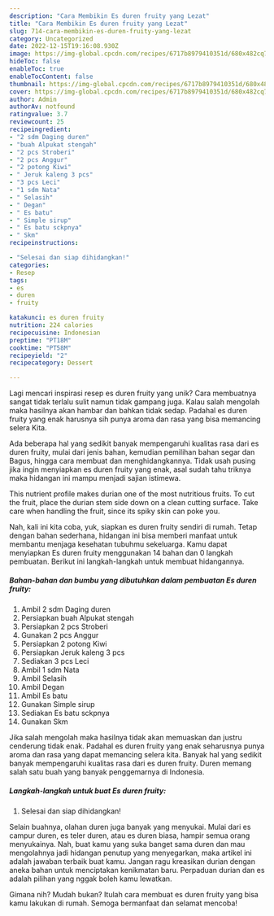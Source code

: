 ```yaml
---
description: "Cara Membikin Es duren fruity yang Lezat"
title: "Cara Membikin Es duren fruity yang Lezat"
slug: 714-cara-membikin-es-duren-fruity-yang-lezat
category: Uncategorized
date: 2022-12-15T19:16:08.930Z
image: https://img-global.cpcdn.com/recipes/6717b8979410351d/680x482cq70/es-duren-fruity-foto-resep-utama.jpg
hideToc: false
enableToc: true
enableTocContent: false
thumbnail: https://img-global.cpcdn.com/recipes/6717b8979410351d/680x482cq70/es-duren-fruity-foto-resep-utama.jpg
cover: https://img-global.cpcdn.com/recipes/6717b8979410351d/680x482cq70/es-duren-fruity-foto-resep-utama.jpg
author: Admin
authorAv: notfound
ratingvalue: 3.7
reviewcount: 25
recipeingredient:
- "2 sdm Daging duren"
- "buah Alpukat stengah"
- "2 pcs Stroberi"
- "2 pcs Anggur"
- "2 potong Kiwi"
- " Jeruk kaleng 3 pcs"
- "3 pcs Leci"
- "1 sdm Nata"
- " Selasih"
- " Degan"
- " Es batu"
- " Simple sirup"
- " Es batu sckpnya"
- " Skm"
recipeinstructions:

- "Selesai dan siap dihidangkan!"
categories:
- Resep
tags:
- es
- duren
- fruity

katakunci: es duren fruity 
nutrition: 224 calories
recipecuisine: Indonesian
preptime: "PT18M"
cooktime: "PT58M"
recipeyield: "2"
recipecategory: Dessert

---
```





Lagi mencari inspirasi resep es duren fruity yang unik? Cara membuatnya sangat tidak terlalu sulit namun tidak gampang juga. Kalau salah mengolah maka hasilnya akan hambar dan bahkan tidak sedap. Padahal es duren fruity yang enak harusnya sih punya aroma dan rasa yang bisa memancing selera Kita.





Ada beberapa hal yang sedikit banyak mempengaruhi kualitas rasa dari es duren fruity, mulai dari jenis bahan, kemudian pemilihan bahan segar dan Bagus, hingga cara membuat dan menghidangkannya. Tidak usah pusing jika ingin menyiapkan es duren fruity yang enak,      asal sudah tahu triknya maka hidangan ini mampu menjadi sajian istimewa.














This nutrient profile makes durian one of the most nutritious fruits. To cut the fruit, place the durian stem side down on a clean cutting surface. Take care when handling the fruit, since its spiky skin can poke you.






Nah, kali ini kita coba, yuk, siapkan es duren fruity sendiri di rumah. Tetap dengan bahan sederhana, hidangan ini bisa memberi manfaat untuk membantu menjaga kesehatan tubuhmu sekeluarga. Kamu dapat menyiapkan Es duren fruity menggunakan 14 bahan dan 0 langkah pembuatan. Berikut ini langkah-langkah untuk membuat hidangannya.

<!--inarticleads1-->

##### Bahan-bahan dan bumbu yang dibutuhkan dalam pembuatan Es duren fruity:

1. Ambil 2 sdm Daging duren
1. Persiapkan buah Alpukat stengah
1. Persiapkan 2 pcs Stroberi
1. Gunakan 2 pcs Anggur
1. Persiapkan 2 potong Kiwi
1. Persiapkan  Jeruk kaleng 3 pcs
1. Sediakan 3 pcs Leci
1. Ambil 1 sdm Nata
1. Ambil  Selasih
1. Ambil  Degan
1. Ambil  Es batu
1. Gunakan  Simple sirup
1. Sediakan  Es batu sckpnya
1. Gunakan  Skm


Jika salah mengolah maka hasilnya tidak akan memuaskan dan justru cenderung tidak enak. Padahal es duren fruity yang enak seharusnya punya aroma dan rasa yang dapat memancing selera kita. Banyak hal yang sedikit banyak mempengaruhi kualitas rasa dari es duren fruity. Duren memang salah satu buah yang banyak penggemarnya di Indonesia. 

<!--inarticleads2-->

##### Langkah-langkah untuk buat Es duren fruity:


1. Selesai dan siap dihidangkan!

Selain buahnya, olahan duren juga banyak yang menyukai. Mulai dari es campur duren, es teler duren, atau es duren biasa, hampir semua orang menyukainya. Nah, buat kamu yang suka banget sama duren dan mau mengolahnya jadi hidangan penutup yang menyegarkan, maka artikel ini adalah jawaban terbaik buat kamu. Jangan ragu kreasikan durian dengan aneka bahan untuk menciptakan kenikmatan baru. Perpaduan durian dan es adalah pilihan yang nggak boleh kamu lewatkan. 

Gimana nih? Mudah bukan? Itulah cara membuat es duren fruity yang bisa kamu lakukan di rumah. Semoga bermanfaat dan selamat mencoba!
